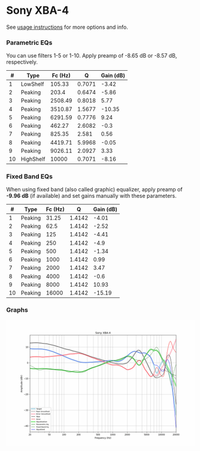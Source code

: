 # Sony XBA-4
See [usage instructions](https://github.com/jaakkopasanen/AutoEq#usage) for more options and info.

### Parametric EQs
You can use filters 1-5 or 1-10. Apply preamp of -8.65 dB or -8.57 dB, respectively.

|   # | Type      |   Fc (Hz) |      Q |   Gain (dB) |
|-----|-----------|-----------|--------|-------------|
|   1 | LowShelf  |    105.33 | 0.7071 |       -3.42 |
|   2 | Peaking   |    203.4  | 0.6474 |       -5.86 |
|   3 | Peaking   |   2508.49 | 0.8018 |        5.77 |
|   4 | Peaking   |   3510.87 | 1.5677 |      -10.35 |
|   5 | Peaking   |   6291.59 | 0.7776 |        9.24 |
|   6 | Peaking   |    462.27 | 2.6082 |       -0.3  |
|   7 | Peaking   |    825.35 | 2.581  |        0.56 |
|   8 | Peaking   |   4419.71 | 5.9968 |       -0.05 |
|   9 | Peaking   |   9026.11 | 2.0927 |        3.33 |
|  10 | HighShelf |  10000    | 0.7071 |       -8.16 |

### Fixed Band EQs
When using fixed band (also called graphic) equalizer, apply preamp of **-9.96 dB** (if available) and set gains manually with these parameters.

|   # | Type    |   Fc (Hz) |      Q |   Gain (dB) |
|-----|---------|-----------|--------|-------------|
|   1 | Peaking |     31.25 | 1.4142 |       -4.01 |
|   2 | Peaking |     62.5  | 1.4142 |       -2.52 |
|   3 | Peaking |    125    | 1.4142 |       -4.41 |
|   4 | Peaking |    250    | 1.4142 |       -4.9  |
|   5 | Peaking |    500    | 1.4142 |       -1.34 |
|   6 | Peaking |   1000    | 1.4142 |        0.99 |
|   7 | Peaking |   2000    | 1.4142 |        3.47 |
|   8 | Peaking |   4000    | 1.4142 |       -0.6  |
|   9 | Peaking |   8000    | 1.4142 |       10.93 |
|  10 | Peaking |  16000    | 1.4142 |      -15.19 |

### Graphs
![](./Sony%20XBA-4.png)
